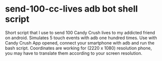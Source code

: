 # send-100-cc-lives adb bot shell script
Short script that I use to send 100 Candy Crush lives to my addicted friend on android. Simulates 5 touch events with adb one hundred times. Use with Candy Crush App opened, connect your smartphone with adb and run the bash script. Coordinates are working for (2220 x 1080) resolution phone, you may have to translate them according to your screen resolution.
